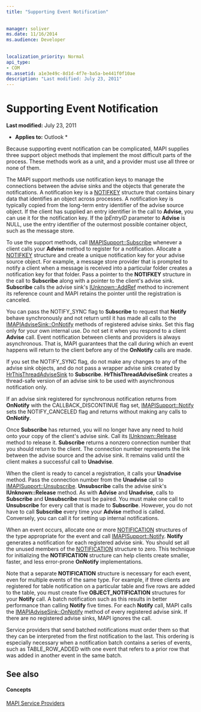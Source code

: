 ```yaml
---
title: "Supporting Event Notification"
 
 
manager: soliver
ms.date: 11/16/2014
ms.audience: Developer
 
 
localization_priority: Normal
api_type:
- COM
ms.assetid: a1e3e49c-8d1d-4f7e-ba5a-be441f0f10ae
description: "Last modified: July 23, 2011"
---
```


# Supporting Event Notification

 **Last modified:** July 23, 2011 
  
 * **Applies to:** Outlook * 
  
Because supporting event notification can be complicated, MAPI supplies three support object methods that implement the most difficult parts of the process. These methods work as a unit, and a provider must use all three or none of them.
  
The MAPI support methods use notification keys to manage the connections between the advise sinks and the objects that generate the notifications. A notification key is a [NOTIFKEY](notifkey.md) structure that contains binary data that identifies an object across processes. A notification key is typically copied from the long-term entry identifier of the advise source object. If the client has supplied an entry identifier in the call to **Advise**, you can use it for the notification key. If the  _lpEntryID_ parameter to **Advise** is NULL, use the entry identifier of the outermost possible container object, such as the message store. 
  
To use the support methods, call [IMAPISupport::Subscribe](imapisupport-subscribe.md) whenever a client calls your **Advise** method to register for a notification. Allocate a [NOTIFKEY](notifkey.md) structure and create a unique notification key for your advise source object. For example, a message store provider that is prompted to notify a client when a message is received into a particular folder creates a notification key for that folder. Pass a pointer to the **NOTIFKEY** structure in the call to **Subscribe** along with a pointer to the client's advise sink. **Subscribe** calls the advise sink's [IUnknown::AddRef](http://msdn.microsoft.com/library/b4316efd-73d4-4995-b898-8025a316ba63%28Office.15%29.aspx) method to increment its reference count and MAPI retains the pointer until the registration is canceled. 
  
You can pass the NOTIFY_SYNC flag to **Subscribe** to request that **Notify** behave synchronously and not return until it has made all calls to the [IMAPIAdviseSink::OnNotify](imapiadvisesink-onnotify.md) methods of registered advise sinks. Set this flag only for your own internal use. Do not set it when you respond to a client **Advise** call. Event notification between clients and providers is always asynchronous. That is, MAPI guarantees that the call during which an event happens will return to the client before any of the **OnNotify** calls are made. 
  
If you set the NOTIFY_SYNC flag, do not make any changes to any of the advise sink objects, and do not pass a wrapper advise sink created by [HrThisThreadAdviseSink](hrthisthreadadvisesink.md) to **Subscribe**. **HrThisThreadAdviseSink** creates a thread-safe version of an advise sink to be used with asynchronous notification only. 
  
If an advise sink registered for synchronous notification returns from **OnNotify** with the CALLBACK_DISCONTINUE flag set, [IMAPISupport::Notify](imapisupport-notify.md) sets the NOTIFY_CANCELED flag and returns without making any calls to **OnNotify**. 
  
Once **Subscribe** has returned, you will no longer have any need to hold onto your copy of the client's advise sink. Call its [IUnknown::Release](http://msdn.microsoft.com/library/4b494c6f-f0ee-4c35-ae45-ed956f40dc7a%28Office.15%29.aspx) method to release it. **Subscribe** returns a nonzero connection number that you should return to the client. The connection number represents the link between the advise source and the advise sink. It remains valid until the client makes a successful call to **Unadvise**. 
  
When the client is ready to cancel a registration, it calls your **Unadvise** method. Pass the connection number from the **Unadvise** call to [IMAPISupport::Unsubscribe](imapisupport-unsubscribe.md). **Unsubscribe** calls the advise sink's **IUnknown::Release** method. As with **Advise** and **Unadvise**, calls to **Subscribe** and **Unsubscribe** must be paired. You must make one call to **Unsubscribe** for every call that is made to **Subscribe**. However, you do not have to call **Subscribe** every time your **Advise** method is called. Conversely, you can call it for setting up internal notifications. 
  
When an event occurs, allocate one or more [NOTIFICATION](notification.md) structures of the type appropriate for the event and call [IMAPISupport::Notify](imapisupport-notify.md). **Notify** generates a notification for each registered advise sink. You should set all the unused members of the [NOTIFICATION](notification.md) structure to zero. This technique for initializing the **NOTIFICATION** structure can help clients create smaller, faster, and less error-prone **OnNotify** implementations. 
  
Note that a separate **NOTIFICATION** structure is necessary for each event, even for multiple events of the same type. For example, if three clients are registered for table notification on a particular table and five rows are added to the table, you must create five **OBJECT_NOTIFICATION** structures for your **Notify** call. A batch notification such as this results in better performance than calling **Notify** five times. For each **Notify** call, MAPI calls the [IMAPIAdviseSink::OnNotify](imapiadvisesink-onnotify.md) method of every registered advise sink. If there are no registered advise sinks, MAPI ignores the call. 
  
Service providers that send batched notifications must order them so that they can be interpreted from the first notification to the last. This ordering is especially necessary when a notification batch contains a series of events, such as TABLE_ROW_ADDED with one event that refers to a prior row that was added in another event in the same batch.
  
## See also

#### Concepts

[MAPI Service Providers](mapi-service-providers.md)

